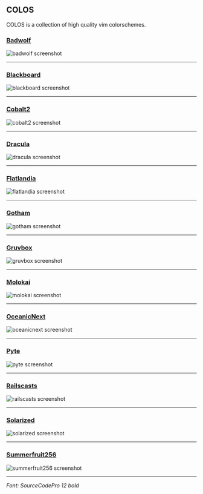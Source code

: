 ## COLOS
COLOS is a collection of high quality vim colorschemes.
### [Badwolf](http://github.com/sjl/badwolf)
![badwolf screenshot](images/badwolf.png)
<hr>

### [Blackboard](http://github.com/nelstrom/vim-blackboard)
![blackboard screenshot](images/blackboard.png)
<hr>

### [Cobalt2](http://github.com/herrbischoff/cobalt2.vim)
![cobalt2 screenshot](images/cobalt2.png)
<hr>

### [Dracula](http://github.com/zenorocha/dracula-theme)
![dracula screenshot](images/dracula.png)
<hr>

### [Flatlandia](http://github.com/jordwalke/flatlandia)
![flatlandia screenshot](images/flatlandia.png)
<hr>

### [Gotham](http://github.com/whatyouhide/vim-gotham)
![gotham screenshot](images/gotham.png)
<hr>

### [Gruvbox](http://github.com/morhetz/gruvbox)
![gruvbox screenshot](images/gruvbox.png)
<hr>

### [Molokai](http://github.com/tomasr/molokai)
![molokai screenshot](images/molokai.png)
<hr>

### [OceanicNext](http://github.com/mhartington/oceanic-next)
![oceanicnext screenshot](images/oceanicnext.png)
<hr>

### [Pyte](http://github.com/vim-scripts/pyte)
![pyte screenshot](images/pyte.png)
<hr>

### [Railscasts](http://github.com/jpo/vim-railscasts-theme)
![railscasts screenshot](images/railscasts.png)
<hr>

### [Solarized](http://github.com/altercation/vim-colors-solarized)
![solarized screenshot](images/solarized.png)
<hr>

### [Summerfruit256](http://github.com/vim-scripts/summerfruit256.vim)
![summerfruit256 screenshot](images/summerfruit256.png)
<hr>

_Font: SourceCodePro 12 bold_
